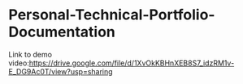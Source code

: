 # Personal-Technical-Portfolio-Documentation
Link to demo video:https://drive.google.com/file/d/1XvOkKBHnXEB8S7_idzRM1v-E_DG9Ac0T/view?usp=sharing
